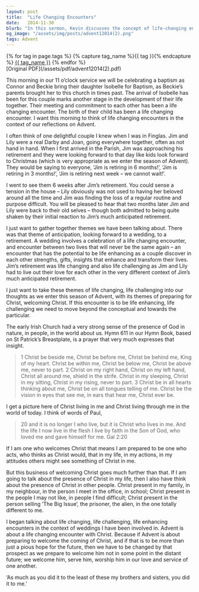 ```yaml
---
layout: post
title:  "Life Changing Encounters"
date:   2014-11-30
blurb: "In this sermon, Kevin discusses the concept of life-changing encounters, using the examples of a couple's journey through marriage and parenthood, and a couple's experience of retirement. He relates these experiences to the spiritual journey of Advent, emphasizing the transformative power of encountering Christ. He encourages the congregation to see Christ in themselves and others, and to let this encounter change their lives."
og_image: "/assets/img/posts/advent12014(2).png"
tags: Advent
---    
```

<div class="tag-pills">
  {% for tag in page.tags %}
    {% capture tag_name %}{{ tag }}{% endcapture %}
    <a href="{{ site.baseurl }}/tag/{{ tag_name }}" class="tag-pill">{{ tag_name }}</a>
  {% endfor %}
</div>
[Original PDF](/assets/pdf/advent12014(2).pdf)

This morning in our 11 o’clock service we will be celebrating a baptism as Connor and Beckie bring their daughter Isobelle for Baptism, as Beckie’s parents brought her to this church in times past. The arrival of Isobelle has been for this couple marks another stage in the development of their life together. Their meeting and commitment to each other has been a life changing encounter. The birth of their child has been a life changing encounter. I want this morning to think of life changing encounters in the context of our reflections on Advent.

I often think of one delightful couple I knew when I was in Finglas. Jim and Lily were a real Darby and Joan, going everywhere together, often as not hand in hand. When I first arrived in the Parish, Jim was approaching his retirement and they were looking forward to that day like kids look forward to Christmas (which is very appropriate as we enter the season of Advent). They would be saying to everyone, ‘Jim is retiring in 6 months!’, ‘Jim is retiring in 3 months!’, ‘Jim is retiring next week – we cannot wait!’.

I went to see them 6 weeks after Jim’s retirement. You could sense a tension in the house – Lily obviously was not used to having her beloved around all the time and Jim was finding the loss of a regular routine and purpose difficult. You will be pleased to hear that two months later Jim and Lily were back to their old selves – though both admitted to being quite shaken by their initial reaction to Jim’s much anticipated retirement.

I just want to gather together themes we have been talking about. There was that theme of anticipation, looking forward to a wedding, to a retirement. A wedding involves a celebration of a life changing encounter, and encounter between two lives that will never be the same again – an encounter that has the potential to be life enhancing as a couple discover in each other strengths, gifts, insights that enhance and transform their lives. Jim’s retirement was life changing and also life challenging as Jim and Lily had to live out their love for each other in the very different context of Jim’s much anticipated retirement.

I just want to take these themes of life changing, life challenging into our thoughts as we enter this season of Advent, with its themes of preparing for Christ, welcoming Christ. If this encounter is to be life enhancing, life challenging we need to move beyond the conceptual and towards the particular.

The early Irish Church had a very strong sense of the presence of God in nature, in people, in the world about us. Hymn 611 in our Hymn Book, based on St Patrick’s Breastplate, is a prayer that very much expresses that insight.

> 1 Christ be beside me,
> Christ be before me,
> Christ be behind me,
> King of my heart.
> Christ be within me,
> Christ be below me,
> Christ be above me,
> never to part.
> 2 Christ on my right hand,
> Christ on my left hand,
> Christ all around me,
> shield in the strife.
> Christ in my sleeping,
> Christ in my sitting,
> Christ in my rising,
> never to part.
> 3 Christ be in all hearts
> thinking about me,
> Christ be on all tongues
> telling of me.
> Christ be the vision
> in eyes that see me,
> in ears that hear me,
> Christ ever be.

I get a picture here of Christ living in me and Christ living through me in the world of today. I think of words of Paul,

> 20 and it is no longer I who live, but it is Christ who lives in me. And the life I now live in the flesh I live by faith in the Son of God, who loved me and gave himself for me. Gal 2:20

If I am one who welcomes Christ that means I am prepared to be one who acts, who thinks as Christ would, that in my life, in my actions, in my attitudes others might see something of Christ in me.

But this business of welcoming Christ goes much further than that. If I am going to talk about the presence of Christ in my life, then I also have think about the presence of Christ in other people. Christ present in my family, in my neighbour, in the person I meet in the office, in school; Christ present in the people I may not like, in people I find difficult; Christ present in the person selling ‘The Big Issue’, the prisoner, the alien, in the one totally different to me.

I began talking about life changing, life challenging, life enhancing encounters in the context of weddings I have been involved in. Advent is about a life changing encounter with Christ. Because if Advent is about preparing to welcome the coming of Christ, and if that is to be more than just a pious hope for the future, then we have to be changed by that prospect as we prepare to welcome him not in some point in the distant future; we welcome him, serve him, worship him in our love and service of one another.

‘As much as you did it to the least of these my brothers and sisters, you did it to me.’
